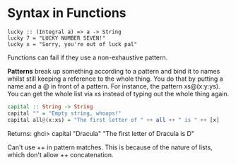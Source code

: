 # Syntax in Functions

```
lucky :: (Integral a) => a -> String
lucky 7 = "LUCKY NUMBER SEVEN!"
lucky x = "Sorry, you're out of luck pal"
```

Functions can fail if they use a non-exhaustive pattern.

**Patterns** break up something according to a pattern and bind it to names whilst still keeping a reference to the whole thing. You do that by putting a name and a @ in front of a pattern. For instance, the pattern xs@(x:y:ys). You can get the whole list via xs instead of typing out the whole thing again.

```Haskell
capital :: String -> String
capital "" = "Empty string, whoops!"
capital all@(x:xs) = "The first letter of " ++ all ++ " is " ++ [x]
```

Returns:
ghci> capital "Dracula"
"The first letter of Dracula is D"

Can't use ++ in pattern matches. This is because of the nature of lists, which don't allow ++ concatenation.
